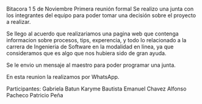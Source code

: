 Bitacora 1
5 de Noviembre
Primera reunión formal
Se realizo una junta con los integrantes del equipo para poder tomar una decisión
sobre el proyecto a realizar.

Se llego al acuerdo que realizariamos una pagina web que contenga informacion sobre procesos, tips, 
experencia, y todo lo relacionado a la carrera de Ingenieria de Software en la modalidad en linea,
ya que consideramos que es algo que nos hubiera sido de gran ayuda.

Se le envio un mensaje al maestro para poder programar una junta.

En esta reunion la realizamos por WhatsApp.

Participantes:
Gabriela Batun
Karyme Bautista
Emanuel Chavez
Alfonso Pacheco
Patricio Peña

